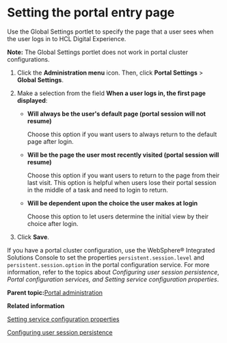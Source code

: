 # Setting the portal entry page

Use the Global Settings portlet to specify the page that a user sees when the user logs in to HCL Digital Experience.

**Note:** The Global Settings portlet does not work in portal cluster configurations.

1.  Click the **Administration menu** icon. Then, click **Portal Settings** \> **Global Settings**.

2.  Make a selection from the field **When a user logs in, the first page displayed**:

    -   **Will always be the user's default page \(portal session will not resume\)**

        Choose this option if you want users to always return to the default page after login.

    -   **Will be the page the user most recently visited \(portal session will resume\)**

        Choose this option if you want users to return to the page from their last visit. This option is helpful when users lose their portal session in the middle of a task and need to login to return.

    -   **Will be dependent upon the choice the user makes at login**

        Choose this option to let users determine the initial view by their choice after login.

3.  Click **Save**.


If you have a portal cluster configuration, use the WebSphere® Integrated Solutions Console to set the properties `persistent.session.level` and `persistent.session.option` in the portal configuration service. For more information, refer to the topics about *Configuring user session persistence*, *Portal configuration services, and* *Setting service configuration properties*.

**Parent topic:**[Portal administration](../practitioner_studio/administration.md)

**Related information**  


[Setting service configuration properties](../admin-system/adsetcfg.md)

[Configuring user session persistence](../admin-system/adcfgpss.md)

